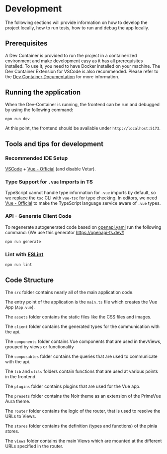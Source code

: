 # Development

The following sections will provide information on how to develop the project locally, how to run tests, how to run and debug the app locally.


## Prerequisites

A Dev Container is provided to run the project in a containerized environment and make development easy as it has all prerequisites installed. To use it, you need to have Docker installed on your machine. The Dev Container Extension for VSCode is also recommended. Please refer to the [Dev Container Documentation](https://code.visualstudio.com/docs/remote/containers) for more information.


## Running the application
When the Dev-Container is running, the frontend can be run and debugged by using the following command:
```sh
npm run dev
```

At this point, the frontend should be available under `http://localhost:5173`.

## Tools and tips for development

### Recommended IDE Setup

[VSCode](https://code.visualstudio.com/) + [Vue - Official](https://marketplace.visualstudio.com/items?itemName=Vue.volar) (and disable Vetur).

### Type Support for `.vue` Imports in TS

TypeScript cannot handle type information for `.vue` imports by default, so we replace the `tsc` CLI with `vue-tsc` for type checking. In editors, we need [Vue - Official](https://marketplace.visualstudio.com/items?itemName=Vue.volar) to make the TypeScript language service aware of `.vue` types.

### API - Generate Client Code

To regenerate autogenerated code based on [openapi.yaml](./api/openapi.yaml) run the following command:
(We use this generator https://openapi-ts.dev/)

```sh
npm run generate
```

### Lint with [ESLint](https://eslint.org/)

```sh
npm run lint
```

## Code Structure

The `src` folder contains nearly all of the main application code.

The entry point of the application is the `main.ts` file which creates the Vue App (`App.vue`).

The `assets` folder contains the static files like the CSS files and images.

The `client` folder contains the generated types for the communication with the api.

The `components` folder contains Vue components that are used in thevViews, grouped by views or functionality

The `composables` folder contains the queries that are used to communicate with the api.

The `lib` and `utils` folders contain functions that are used at various points in the frontend.

The `plugins` folder contains plugins that are used for the Vue app.

The `presets` folder contains the Noir theme as an extension of the PrimeVue Aura theme.

The `router` folder contains the logic of the router, that is used to resolve the URLs to Views.

The `stores` folder contains the definition (types and functions) of the pinia stores.

The `views` folder contains the main Views which are mounted at the different URLs specified in the router.
